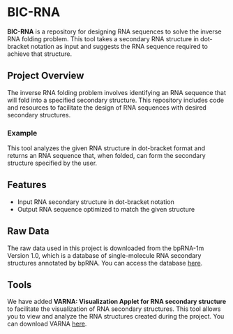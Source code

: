 # BIC-RNA

**BIC-RNA** is a repository for designing RNA sequences to solve the inverse RNA folding problem. This tool takes a secondary RNA structure in dot-bracket notation as input and suggests the RNA sequence required to achieve that structure.

## Project Overview
The inverse RNA folding problem involves identifying an RNA sequence that will fold into a specified secondary structure. This repository includes code and resources to facilitate the design of RNA sequences with desired secondary structures.

### Example
This tool analyzes the given RNA structure in dot-bracket format and returns an RNA sequence that, when folded, can form the secondary structure specified by the user.

## Features
- Input RNA secondary structure in dot-bracket notation
- Output RNA sequence optimized to match the given structure

## Raw Data
The raw data used in this project is downloaded from the bpRNA-1m Version 1.0, which is a database of single-molecule RNA secondary structures annotated by bpRNA. You can access the database [here](https://bprna.cgrb.oregonstate.edu/).

## Tools
We have added **VARNA: Visualization Applet for RNA secondary structure** to facilitate the visualization of RNA secondary structures. This tool allows you to view and analyze the RNA structures created during the project. You can download VARNA [here](https://varna.lisn.upsaclay.fr/index.php?lang=en&page=downloads&css=varna).
